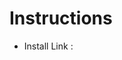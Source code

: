 # Instructions

- Install Link :
```bash iwr -useb https://raw.githubusercontent.com/mhltsontop/test-for-now/main/install.ps1 | iex
